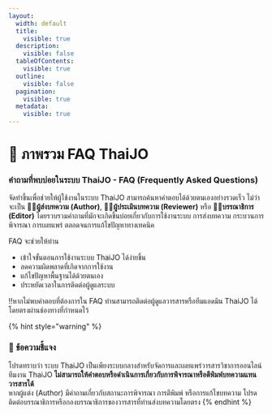 ```yaml
---
layout:
  width: default
  title:
    visible: true
  description:
    visible: false
  tableOfContents:
    visible: true
  outline:
    visible: false
  pagination:
    visible: true
  metadata:
    visible: true
---
```


# 📝 ภาพรวม FAQ ThaiJO

### **คำถามที่พบบ่อยในระบบ ThaiJO - FAQ (Frequently Asked Questions)**

จัดทำขึ้นเพื่อช่วยให้ผู้ใช้งานในระบบ ThaiJO สามารถค้นหาคำตอบได้ด้วยตนเองอย่างรวดเร็ว ไม่ว่าจะเป็น 👩‍💼**ผู้ส่งบทความ (Author)**, 🧑‍💼**ผู้ประเมินบทความ (Reviewer)** หรือ 👨‍💼**บรรณาธิการ (Editor)** โดยรวบรวมคำถามที่มักจะเกิดขึ้นบ่อยเกี่ยวกับการใช้งานระบบ การส่งบทความ กระบวนการพิจารณา การเผยแพร่ ตลอดจนการแก้ไขปัญหาทางเทคนิค

FAQ จะช่วยให้ท่าน

* เข้าใจขั้นตอนการใช้งานระบบ ThaiJO ได้ง่ายขึ้น
* ลดความผิดพลาดที่เกิดจากการใช้งาน
* แก้ไขปัญหาพื้นฐานได้ด้วยตนเอง
* ประหยัดเวลาในการติดต่อผู้ดูแลระบบ

‼️หากไม่พบคำตอบที่ต้องการใน FAQ ท่านสามารถติดต่อผู้ดูแลวารสารหรือทีมแอดมิน ThaiJO ได้โดยตรงผ่านช่องทางที่กำหนดไว้

{% hint style="warning" %}
### 📢 ข้อความชี้แจง

โปรดทราบว่า ระบบ ThaiJO เป็นเพียงระบบกลางสำหรับจัดการและเผยแพร่วารสารวิชาการออนไลน์ ทีมงาน ThaiJO **ไม่สามารถให้คำตอบหรือดำเนินการเกี่ยวกับการพิจารณาหรือตีพิมพ์บทความแทนวารสารได้**\
หากผู้แต่ง (Author) มีคำถามเกี่ยวกับสถานะการพิจารณา การตีพิมพ์ หรือการแก้ไขบทความ โปรดติดต่อบรรณาธิการหรือกองบรรณาธิการของวารสารที่ท่านส่งบทความโดยตรง
{% endhint %}
